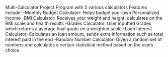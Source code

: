 Multi-Calculator Project
Program with 5 various calculators
Features include:
-Monthly Budget Calculator: Helps budget your own Personalized Income 
-BMI Calculator: Receives your weight and height, calculates on the BMI scale and health results
-Grades Calculator: User inputted Grades which returns a average final grade on a weighted scale
-Loan Interest Calculator: Calculates an loan amount, sends extra information such as total interest paid in the end
-Random Number Calculator: Given a random set of numbers and calculates a certain statistical method based on the users choice.
